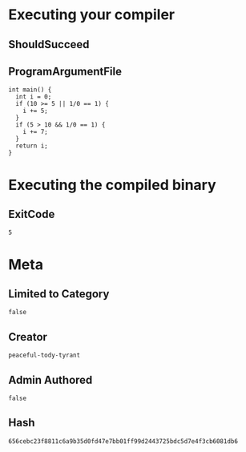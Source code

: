 # Executing your compiler

## ShouldSucceed

## ProgramArgumentFile

```
int main() {
  int i = 0;
  if (10 >= 5 || 1/0 == 1) {
    i += 5;
  }
  if (5 > 10 && 1/0 == 1) {
    i += 7;
  }
  return i;
}
```

# Executing the compiled binary

## ExitCode

```
5
```

# Meta

## Limited to Category

```
false
```

## Creator

```
peaceful-tody-tyrant
```

## Admin Authored

```
false
```

## Hash

```
656cebc23f8811c6a9b35d0fd47e7bb01ff99d2443725bdc5d7e4f3cb6081db6
```

